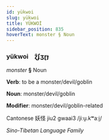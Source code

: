 ```yaml
---
id: yükwoi
slug: yükwoi
title: YÜKWOİ
sidebar_position: 835
hoverText: monster § Noun
---
```


### yükwoi&emsp;<span kind="abugida">ɀ̑ʄʒɽɟ</span>

*monster* **§** Noun

**Verb**: to be a monster/devil/goblin

**Noun**: monster/devil/goblin

**Modifier**: monster/devil/goblin-related

Cantonese 妖怪  jiu2 gwaai3 /jiːu̯.kʷaːi̯/

*Sino-Tibetan Language Family*